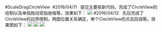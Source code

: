 ﻿#ScaleDragCircleView
﻿
#2016/04/11
﻿
﻿
﻿提交主要核新代码，完成了CircleView的绘制以及单指拖动双指放缩等，效果如下：
﻿
﻿
﻿![](https://github.com/tuozhaobing/ScaleDragCircleView/blob/master/demolarge.gif)
﻿
﻿
﻿
﻿
﻿
#2016/04/12
﻿
﻿
﻿先后完成了CircleView的边界限制，两圆位置关系确定，单个CiecleView的点击回调等。效果图如下：
﻿
﻿
﻿![](https://github.com/tuozhaobing/ScaleDragCircleView/blob/master/listenerDemo.gif)
﻿
﻿![](https://github.com/tuozhaobing/ScaleDragCircleView/blob/master/circlelimited.PNG)
﻿
﻿
﻿![](https://github.com/tuozhaobing/ScaleDragCircleView/blob/master/circlerealeasedemo.gif)
